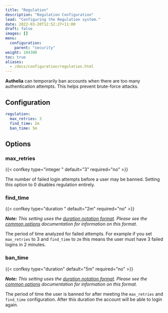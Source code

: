 ```yaml
---
title: "Regulation"
description: "Regulation Configuration"
lead: "Configuring the Regulation system."
date: 2022-03-20T12:52:27+11:00
draft: false
images: []
menu:
  configuration:
    parent: "security"
weight: 104300
toc: true
aliases:
  - /docs/configuration/regulation.html
---
```



__Authelia__ can temporarily ban accounts when there are too many
authentication attempts. This helps prevent brute-force attacks.

## Configuration

```yaml
regulation:
  max_retries: 3
  find_time: 2m
  ban_time: 5m
```

## Options

### max_retries

{{< confkey type="integer " default="3" required="no" >}}

The number of failed login attempts before a user may be banned. Setting this option to 0 disables regulation entirely.

### find_time

{{< confkey type="duration " default="2m" required="no" >}}

*__Note:__ This setting uses the [duration notation format](../prologue/common.md#duration-notation-format). Please see
the [common options](../prologue/common.md#duration-notation-format) documentation for information on this format.*

The period of time analyzed for failed attempts. For
example if you set `max_retries` to 3 and `find_time` to `2m` this means the user must have 3 failed logins in
2 minutes.

### ban_time

{{< confkey type="duration" default="5m" required="no" >}}

*__Note:__ This setting uses the [duration notation format](../prologue/common.md#duration-notation-format). Please see
the [common options](../prologue/common.md#duration-notation-format) documentation for information on this format.*

The period of time the user is banned for after meeting the `max_retries` and `find_time` configuration. After this
duration the account will be able to login again.
